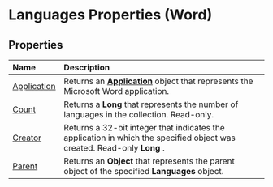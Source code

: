 
# Languages Properties (Word)

## Properties



|**Name**|**Description**|
|:-----|:-----|
|[Application](a240e9e9-4e47-5fc9-abaa-b3b4fdef8920.md)|Returns an  **[Application](d1cf6f8f-4e88-bf01-93b4-90a83f79cb44.md)** object that represents the Microsoft Word application.|
|[Count](44044dcf-0e8f-e890-afd5-1c22a9dfb4bb.md)|Returns a  **Long** that represents the number of languages in the collection. Read-only.|
|[Creator](ef63da8d-146f-9e62-3179-dc070580a68a.md)|Returns a 32-bit integer that indicates the application in which the specified object was created. Read-only  **Long** .|
|[Parent](b28f73a2-0478-c9cc-43b1-b298bb24a240.md)|Returns an  **Object** that represents the parent object of the specified **Languages** object.|

